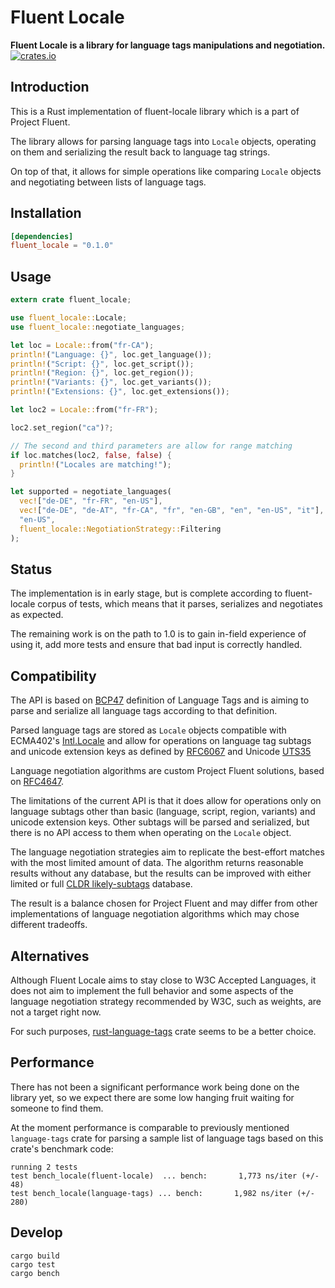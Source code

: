# Fluent Locale

**Fluent Locale is a library for language tags manipulations and negotiation.**
[![crates.io](http://meritbadge.herokuapp.com/fluent-locale)](https://crates.io/crates/fluent-locale)

Introduction
------------

This is a Rust implementation of fluent-locale library which is a part of Project Fluent.

The library allows for parsing language tags into `Locale` objects, operating on them
and serializing the result back to language tag strings.

On top of that, it allows for simple operations like comparing `Locale` objects and
negotiating between lists of language tags.


Installation
------------

```toml
[dependencies]
fluent_locale = "0.1.0"
```

Usage
-----

```rust
extern crate fluent_locale;

use fluent_locale::Locale;
use fluent_locale::negotiate_languages;

let loc = Locale::from("fr-CA");
println!("Language: {}", loc.get_language());
println!("Script: {}", loc.get_script());
println!("Region: {}", loc.get_region());
println!("Variants: {}", loc.get_variants());
println!("Extensions: {}", loc.get_extensions());

let loc2 = Locale::from("fr-FR");

loc2.set_region("ca")?;

// The second and third parameters are allow for range matching 
if loc.matches(loc2, false, false) {
  println!("Locales are matching!");
}

let supported = negotiate_languages(
  vec!["de-DE", "fr-FR", "en-US"],
  vec!["de-DE", "de-AT", "fr-CA", "fr", "en-GB", "en", "en-US", "it"],
  "en-US",
  fluent_locale::NegotiationStrategy::Filtering
);
```

Status
------

The implementation is in early stage, but is complete according to fluent-locale
corpus of tests, which means that it parses, serializes and negotiates as expected.

The remaining work is on the path to 1.0 is to gain in-field experience of using it,
add more tests and ensure that bad input is correctly handled.

Compatibility
-------------

The API is based on [BCP47][] definition of Language Tags and is aiming to
parse and serialize all language tags according to that definition.

Parsed language tags are stored as `Locale` objects compatible with
ECMA402's [Intl.Locale][] and allow for operations on language tag subtags and
unicode extension keys as defined by [RFC6067][] and Unicode [UTS35][]

Language negotiation algorithms are custom Project Fluent solutions,
based on [RFC4647][].

The limitations of the current API is that it does allow for operations
only on language subtags other than basic (language, script, region, variants) and unicode
extension keys. Other subtags will be parsed and serialized, but there is no
API access to them when operating on the `Locale` object.

The language negotiation strategies aim to replicate the best-effort matches with
the most limited amount of data. The algorithm returns reasonable
results without any database, but the results can be improved with either limited
or full [CLDR likely-subtags] database.

The result is a balance chosen for Project Fluent and may differ from other
implementations of language negotiation algorithms which may chose different
tradeoffs.

[BCP47]: https://tools.ietf.org/html/bcp47
[Intl.Locale]: https://github.com/tc39/proposal-intl-locale
[RFC6067]: https://www.ietf.org/rfc/rfc6067.txt
[UTS35]: http://www.unicode.org/reports/tr35/#Locale_Extension_Key_and_Type_Data
[RFC4647]: https://tools.ietf.org/html/rfc4647
[CLDR likely-subtags]: http://www.unicode.org/cldr/charts/latest/supplemental/likely_subtags.html

Alternatives
------------

Although Fluent Locale aims to stay close to W3C Accepted Languages, it does not aim
to implement the full behavior and some aspects of the language negotiation strategy
recommended by W3C, such as weights, are not a target right now.

For such purposes, [rust-language-tags][] crate seems to be a better choice.

[rust-language-tags]: https://github.com/pyfisch/rust-language-tags

Performance
-----------

There has not been a significant performance work being done on the library yet,
so we expect there are some low hanging fruit waiting for someone to find them.

At the moment performance is comparable to previously mentioned `language-tags` crate
for parsing a sample list of language tags based on this crate's benchmark code:


    running 2 tests
    test bench_locale(fluent-locale)  ... bench:       1,773 ns/iter (+/- 48)
    test bench_locale(language-tags) ... bench:       1,982 ns/iter (+/- 280)


Develop
-------

    cargo build
    cargo test
    cargo bench

